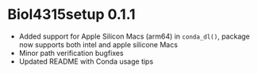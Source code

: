 # Biol4315setup 0.1.1

- Added support for Apple Silicon Macs (arm64) in `conda_dl()`, package now supports both intel and apple silicone Macs
- Minor path verification bugfixes
- Updated README with Conda usage tips
